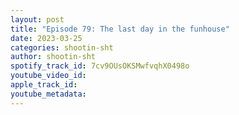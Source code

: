 ```yaml
---
layout: post
title: "Episode 79: The last day in the funhouse"
date: 2023-03-25
categories: shootin-sht
author: shootin-sht
spotify_track_id: 7cv9OUsOKSMwfvqhX0498o
youtube_video_id: 
apple_track_id: 
youtube_metadata: 
---
```

